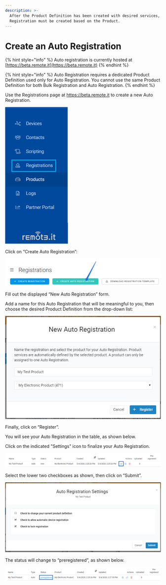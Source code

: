 ```yaml
---
description: >-
  After the Product Definition has been created with desired services, an Auto
  Registration must be created based on the Product.
---
```


# Create an Auto Registration

{% hint style="info" %}
Auto registration is currently hosted at [https://beta.remote.it](https://beta.remote.it)
{% endhint %}

{% hint style="info" %}
Auto Registration requires a dedicated Product Definition used only for Auto Registration. You cannot use the same Product Definition for both Bulk Registration and Auto Registration.
{% endhint %}

Use the Registrations page at https://beta.remote.it to create a new Auto Registration.

![](../../.gitbook/assets/image%20%28204%29.png)

Click on “Create Auto Registration”:

![](../../.gitbook/assets/image%20%28471%29.png)

Fill out the displayed “New Auto Registration” form. 

Add a name for this Auto Registration that will be meaningful to you, then choose the desired Product Definition from the drop-down list:

![](../../.gitbook/assets/image%20%28252%29.png)

Finally, click on “Register”.

You will see your Auto Registration in the table, as shown below.

Click on the indicated "Settings" icon to finalize your Auto Registration.

![](../../.gitbook/assets/image%20%2810%29.png)

Select the lower two checkboxes as shown, then click on “Submit”. 

![](../../.gitbook/assets/image%20%28300%29.png)

The status will change to “preregistered”, as shown below.

![](../../.gitbook/assets/image%20%28386%29.png)

